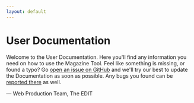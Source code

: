 ```yaml
---
layout: default
---
```


# User Documentation

Welcome to the User Documentation. Here you'll find any information you need on how to use the Magazine Tool. Feel like something is missing, or found a typo? Go [open an issue on GitHub](https://github.com/NAPWebProductionEditTeam/MagTool2/issues) and we'll try our best to update the Documentation as soon as possible. Any bugs you found can be [reported there](https://github.com/NAPWebProductionEditTeam/MagTool2/issues) as well.

— Web Production Team, The EDIT
